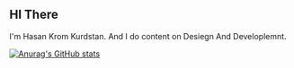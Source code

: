 ## HI There

I'm Hasan Krom Kurdstan. And I do content on Desiegn And Developlemnt. 

[![Anurag's GitHub stats](https://github-readme-stats.vercel.app/api?username=hasancs0)](https://github.com/anuraghazra/github-readme-stats)

